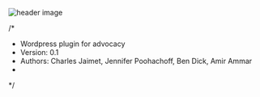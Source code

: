 ![header image](https://github.com/cmjaimet/endhomelessnessottawa/speakout.png)

/*
* Wordpress plugin for advocacy
* Version: 0.1
* Authors: Charles Jaimet, Jennifer Poohachoff, Ben Dick, Amir Ammar
* 
*/
